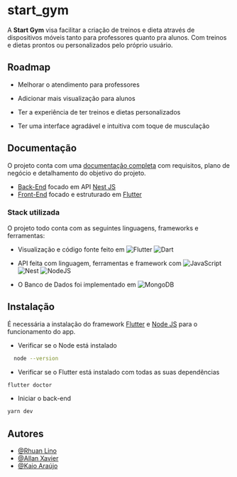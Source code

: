 
# start_gym

A **Start Gym** visa facilitar a criação de treinos e dieta através de dispositivos móveis tanto para professores quanto pra alunos. Com treinos e dietas prontos ou personalizados pelo próprio usuário.
## Roadmap

- Melhorar o atendimento para professores

- Adicionar mais visualização para alunos

- Ter a experiência de ter treinos e dietas personalizados

- Ter uma interface agradável e intuitiva com toque de musculação


## Documentação

O projeto conta com uma [documentação completa]() com requisitos, plano de negócio e detalhamento do objetivo do projeto.

- [Back-End]() focado em API [Nest JS](https://nestjs.com/)
- [Front-End](https://github.com/RhuanLino/gym_app.git) focado e estruturado em [Flutter](https://flutter.dev/)
### Stack utilizada

O projeto todo conta com as seguintes linguagens, frameworks e ferramentas:

- Visualização e código fonte feito em ![Flutter](https://img.shields.io/badge/Flutter-02569B?style=for-the-badge&logo=flutter&logoColor=white) ![Dart](https://img.shields.io/badge/Dart-0175C2?style=for-the-badge&logo=dart&logoColor=white)

- API feita com linguagem, ferramentas e framework com ![JavaScript](https://img.shields.io/badge/JavaScript-F7DF1E?style=for-the-badge&logo=javascript&logoColor=black) ![Nest](https://img.shields.io/badge/nestjs-%23E0234E.svg?style=for-the-badge&logo=nestjs&logoColor=white) ![NodeJS](https://img.shields.io/badge/node.js-6DA55F?style=for-the-badge&logo=node.js&logoColor=white)

- O Banco de Dados foi implementado em ![MongoDB](https://img.shields.io/badge/MongoDB-%234ea94b.svg?style=for-the-badge&logo=mongodb&logoColor=white)
## Instalação

É necessária a instalação do framework [Flutter](https://flutter.dev/) e [Node JS](https://nodejs.org/en) para o funcionamento do app.

- Verificar se o Node está instalado
```bash
  node --version
```

- Verificar se o Flutter está instalado com todas as suas dependências

```bash
flutter doctor
```

- Iniciar o back-end

```bash
yarn dev
```
    
## Autores

- [@Rhuan Lino](https://www.github.com/RhuanLino)
- [@Allan Xavier](https://github.com/Allanxavier12)
- [@Kaio Araújo](https://github.com/KaioHAraujo)


